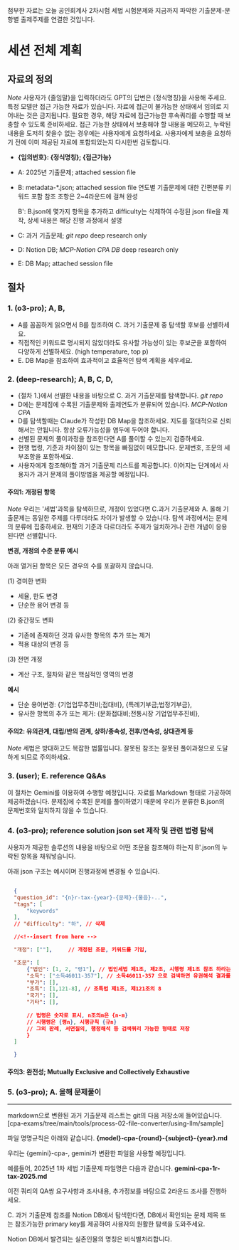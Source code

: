 첨부한 자료는 오늘 공인회계사 2차시험 세법 시험문제와 지금까지 파악한 기출문제-문항별 출제주제를 연결한 것입니다.

# 세션 전체 계획

## 자료의 정의

*Note* 
사용자가 {줄임말}을 입력하더라도 GPT의 답변은 {정식명칭}을 사용해 주세요.
특정 모델만 접근 가능한 자료가 있습니다.
자료에 접근이 불가능한 상태에서 임의로 지어내는 것은 금지됩니다.
필요한 경우, 해당 자료에 접근가능한 후속쿼리를 수행할 때 보충할 수 있도록 준비하세요.
접근 가능한 상태에서 보충해야 할 내용을 메모하고, 누락된 내용을 도저히 찾을수 없는 경우에는 사용자에게 요청하세요.
사용자에게 보충을 요청하기 전에 이미 제공된 자료에 포함되었는지 다시한번 검토합니다.


- **{임의번호}: {정식명칭}; {접근가능}**

- A: 2025년 기출문제; attached session file

- B: metadata-*.json; attached session file
    연도별 기출문제에 대한 간편분류 키워드 포함
    참조 조항은 2~4라운드에 걸쳐 완성

  B': B.json에 몇가지 항목을 추가하고 difficulty는 삭제하여 수정된 json file을 제작, 상세 내용은 해당 진행 과정에서 설명

- C: 과거 기출문제; *git repo* deep research only

- D: Notion DB; *MCP-Notion CPA DB* deep research only

- E: DB Map; attached session file

## 절차

### 1. (o3-pro); A, B,

- A를 꼼꼼하게 읽으면서 B를 참조하여 C. 과거 기출문제 중 탐색할 후보를 선별하세요.
- 직접적인 키워드로 명시되지 않았더라도 유사할 가능성이 있는 후보군을 포함하여 다양하게 선별하세요. (high temperature, top p)
- E. DB Map을 참조하여 효과적이고 효율적인 탐색 계획을 세우세요.

### 2. (deep-research); A, B, C, D,

- {절차 1.}에서 선별한 내용을 바탕으로 C. 과거 기출문제를 탐색합니다. *git repo*
- D에는 문제집에 수록된 기출문제와 출제연도가 분류되어 있습니다. *MCP-Notion CPA*
- D를 탐색할때는 Claude가 작성한 DB Map을 참조하세요. 지도를 절대적으로 신뢰해서는 안됩니다. 항상 오류가능성을 염두에 두어야 합니다.
- 선별된 문제의 풀이과정을 참조한다면 A를 풀이할 수 있는지 검증하세요.
- 현행 법령, 기준과 차이점이 있는 항목을 빠짐없이 메모합니다. 문제번호, 조문의 세부조항을 포함하세요.
- 사용자에게 참조해야할 과거 기출문제 리스트를 제공합니다. 이어지는 단계에서 사용자가 과거 문제의 풀이방법을 제공할 예정입니다.

#### 주의1: 개정된 항목

*Note* 
우리는 '세법'과목을 탐색하므로, 개정이 있었다면 C.과거 기출문제와 A. 올해 기출문제는 동일한 주제를 다루더라도 차이가 발생할 수 있습니다.
탐색 과정에서는 문제의 분류에 집중하세요. 현재의 기준과 다르더라도 주제가 일치하거나 관련 개념이 응용된다면 선별합니다.

**변경, 개정의 수준 분류 예시**

아래 열거된 항목은 모든 경우의 수를 포괄하지 않습니다.

(1) 경미한 변화
- 세율, 한도 변경 
- 단순한 용어 변경 등

(2) 중간정도 변화 
- 기존에 존재하던 것과 유사한 항목의 추가 또는 제거
- 적용 대상의 변경 등

(3) 전면 개정
- 계산 구조, 절차와 같은 핵심적인 영역의 변경


**예시**
- 단순 용어변경: {기업업무추진비;접대비}, {특례기부금;법정기부금},
- 유사한 항목의 추가 또는 제거: {문화접대비;전통시장 기업업무추진비}, 

#### 주의2: 유의관계, 대립/반의 관계, 상하/종속성, 전후/연속성, 상대관계 등 

*Note*
세법은 방대하고도 복잡한 법률입니다. 잘못된 참조는 잘못된 풀이과정으로 도달하게 되므로 주의하세요.


### 3. (user); E. reference Q&As

이 절차는 Gemini를 이용하여 수행할 예정입니다.
자료를 Markdown 형태로 가공하여 제공하겠습니다.
문제집에 수록된 문제를 풀이하였기 때문에 우리가 분류한 B.json의 문제번호와 일치하지 않을 수 있습니다.

### 4. (o3-pro); reference solution json set 제작 및 관련 법령 탐색

사용자가 제공한 솔루션의 내용을 바탕으로 어떤 조문을 참조해야 하는지 B'.json의 누락된 항목을 채워넣습니다.

아래 json 구조는 예시이며 진행과정에 변경될 수 있습니다.
  
  ```json
 
    {
    "question_id": "{n}r-tax-{year}-{문제}-{물음}-..",
    "tags": [
        "keywords"
    ],
    // "difficulty": "하", // 삭제 

    //<!--insert from here -->

    "개정": [""],     // 개정된 조문, 키워드를 기입,  

    "조문": [
        {"법인": [1, 2, "령1"], // 법인세법 제1조, 제2조, 시행령 제1조 참조 하라는 뜻
        "소득": ["소득46011-357"], // 소득46011-357 으로 검색하면 유권해석 결과를 찾을수 있음
        "부가": [], 
        "조특": [1,121-8], // 조특법 제1조, 제121조의 8
        "국기": [], 
        "기타": [], 
        
        // 법령은 숫자로 표시, n조의m은 {n-m} 
        // 시행령은 {령n}, 시행규칙 {규n}
        // 그외 판례, 서면질의, 행정해석 등 검색쿼리 가능한 형태로 저장
        }
    ]

    }

  ```

#### 주의3: 완전성; Mutually Exclusive and Collectively Exhaustive

### 5. (o3-pro); A. 올해 문제풀이



---

markdown으로 변환된 과거 기출문제 리스트는 git의 다음 저장소에 들어있습니다.
[cpa-exams/tree/main/tools/process-02-file-converter/using-llm/sample]

파일 명명규칙은 아래와 같습니다.
**{model}-cpa-{round}-{subject}-{year}.md**

우리는 {gemini}-cpa-, gemini가 변환한 파일을 사용할 예정입니다.

예를들어, 2025년 1차 세법 기출문제 파일명은 다음과 같습니다.
**gemini-cpa-1r-tax-2025.md**

이전 쿼리의 QA쌍 요구사항과 조사내용, 추가정보를 바탕으로 2라운드 조사를 진행하세요.

C. 과거 기출문제 참조를 Notion DB에서 탐색한다면, DB에서 확인되는 문제 제목 또는 참조가능한 primary key를 제공하여 사용자의 원활한 탐색을 도와주세요.

Notion DB에서 발견되는 실존인물의 명칭은 비식별처리합니다.

